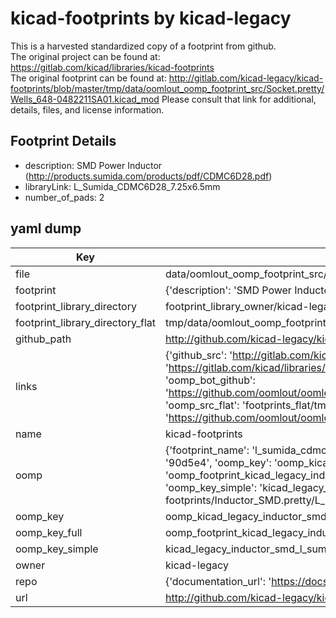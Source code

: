 # kicad-footprints by kicad-legacy  
This is a harvested standardized copy of a footprint from github.  
The original project can be found at:  
https://gitlab.com/kicad/libraries/kicad-footprints  
The original footprint can be found at:
http://gitlab.com/kicad-legacy/kicad-footprints/blob/master/tmp/data/oomlout_oomp_footprint_src/Socket.pretty/Wells_648-0482211SA01.kicad_mod
Please consult that link for additional, details, files, and license information.  
## Footprint Details
* description: SMD Power Inductor (http://products.sumida.com/products/pdf/CDMC6D28.pdf)  
* libraryLink: L_Sumida_CDMC6D28_7.25x6.5mm  
* number_of_pads: 2  
## yaml dump  
| Key | Value |  
| --- | --- |  
| file | data/oomlout_oomp_footprint_src/kicad-footprints/Inductor_SMD.pretty/L_Sumida_CDMC6D28_7.25x6.5mm.kicad_mod |  
| footprint | {'description': 'SMD Power Inductor (http://products.sumida.com/products/pdf/CDMC6D28.pdf)', 'libraryLink': 'L_Sumida_CDMC6D28_7.25x6.5mm', 'number_of_pads': 2} |  
| footprint_library_directory | footprint_library_owner/kicad-legacy_kicad-footprints |  
| footprint_library_directory_flat | tmp/data/oomlout_oomp_footprint_src/footprints_flat/kicad_legacy_inductor_smd_l_sumida_cdmc6d28_7_25x6_5mm/working |  
| github_path | http://github.com/kicad-legacy/kicad-footprints/blob/master/tmp/data/oomlout_oomp_footprint_src/Inductor_SMD.pretty/L_Sumida_CDMC6D28_7.25x6.5mm.kicad_mod |  
| links | {'github_src': 'http://gitlab.com/kicad-legacy/kicad-footprints/blob/master/tmp/data/oomlout_oomp_footprint_src/Socket.pretty/Wells_648-0482211SA01.kicad_mod', 'github_src_repo': 'https://gitlab.com/kicad/libraries/kicad-footprints', 'oomp_bot': 'tmp/data/oomlout_oomp_footprint_src/footprints/kicad_legacy_inductor_smd_l_sumida_cdmc6d28_7_25x6_5mm/working', 'oomp_bot_github': 'https://github.com/oomlout/oomlout_oomp_footprint_bot/tree/main/tmp/data/oomlout_oomp_footprint_src/footprints/kicad_legacy_inductor_smd_l_sumida_cdmc6d28_7_25x6_5mm/working', 'oomp_src_flat': 'footprints_flat/tmp/data/oomlout_oomp_footprint_src/footprints_flat/kicad_legacy_inductor_smd_l_sumida_cdmc6d28_7_25x6_5mm/working', 'oomp_src_flat_github': 'https://github.com/oomlout/oomlout_oomp_footprint_src/tree/main/tmp/data/oomlout_oomp_footprint_src/footprints_flat/kicad_legacy_inductor_smd_l_sumida_cdmc6d28_7_25x6_5mm/working'} |  
| name | kicad-footprints |  
| oomp | {'footprint_name': 'l_sumida_cdmc6d28_7_25x6_5mm', 'library_name': 'inductor_smd', 'md5': '90d5e4d83c4cd6b3872e79b2003d22e3', 'md5_10': '90d5e4d83c', 'md5_5': '90d5e', 'md5_6': '90d5e4', 'oomp_key': 'oomp_kicad_legacy_inductor_smd_l_sumida_cdmc6d28_7_25x6_5mm', 'oomp_key_extra': 'oomp_footprint_kicad_legacy_inductor_smd_l_sumida_cdmc6d28_7_25x6_5mm', 'oomp_key_full': 'oomp_footprint_kicad_legacy_inductor_smd_l_sumida_cdmc6d28_7_25x6_5mm_90d5e4', 'oomp_key_simple': 'kicad_legacy_inductor_smd_l_sumida_cdmc6d28_7_25x6_5mm', 'original_filename': 'data/oomlout_oomp_footprint_src/kicad-footprints/Inductor_SMD.pretty/L_Sumida_CDMC6D28_7.25x6.5mm.kicad_mod', 'owner_name': 'kicad_legacy'} |  
| oomp_key | oomp_kicad_legacy_inductor_smd_l_sumida_cdmc6d28_7_25x6_5mm |  
| oomp_key_full | oomp_footprint_kicad_legacy_inductor_smd_l_sumida_cdmc6d28_7_25x6_5mm |  
| oomp_key_simple | kicad_legacy_inductor_smd_l_sumida_cdmc6d28_7_25x6_5mm |  
| owner | kicad-legacy |  
| repo | {'documentation_url': 'https://docs.github.com/rest/repos/repos#get-a-repository', 'message': 'Not Found'} |  
| url | http://github.com/kicad-legacy/kicad-footprints |  

